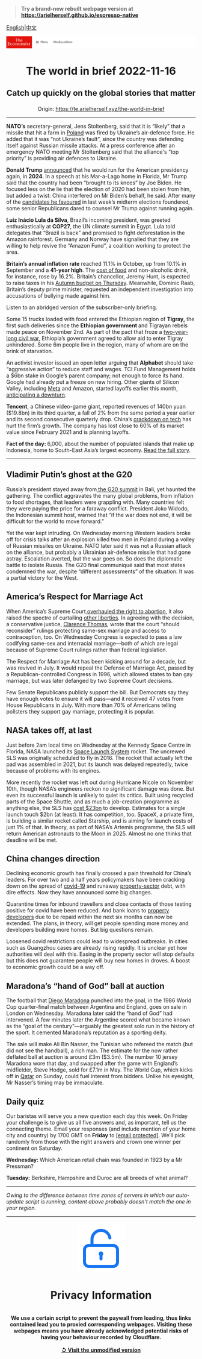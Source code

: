 > **Try a brand-new rebuilt webpage version at https://arielherself.github.io/espresso-native**

[English](https://github.com/arielherself/espresso/blob/main/README.md)|[中文](https://github-com.translate.goog/arielherself/espresso/blob/main/README.md?_x_tr_sl=en&_x_tr_tl=zh-CN&_x_tr_hl=zh-CN&_x_tr_pto=wapp)



![The Economist](menubar.png)

# <p align="center">The world in brief 2022-11-16</p>

## <p align="center">Catch up quickly on the global stories that matter</p>

<p align="center">Origin: <a href="https://te.arielherself.xyz/the-world-in-brief">https://te.arielherself.xyz/the-world-in-brief</a><hr>

<strong>NATO’s</strong> secretary-general, Jens Stoltenberg, said that it is “likely” that a missile that hit a farm in [Poland](https://te.arielherself.xyz/europe/poland-will-play-an-outsized-role-in-western-efforts-to-assist-ukraine/21808064) was fired by Ukraine’s air-defence force. He added that it was “not Ukraine’s fault”, since the country was defending itself against Russian missile attacks. At a press conference after an emergency NATO meeting Mr Stoltenberg said that the alliance&#x27;s “top priority” is providing air defences to Ukraine.

<strong>Donald Trump</strong> [announced](https://te.arielherself.xyz/united-states/2022/11/16/of-course-donald-trump-is-running-again) that he would run for the American presidency again, in <strong>2024</strong>. In a speech at his Mar-a-Lago home in Florida, Mr Trump said that the country had been “brought to its knees” by Joe Biden. He focused less on the lie that the election of 2020 had been stolen from him, but added a twist: China interfered on Mr Biden’s behalf, he said. After many of the [candidates he favoured](https://te.arielherself.xyz/united-states/2022/11/09/the-rise-of-ron-desanctimonious) in last week’s midterm elections foundered, some senior Republicans dared to counsel Mr Trump against running again.

<strong>Luiz Inácio Lula da Silva</strong>, Brazil’s incoming president, was greeted enthusiastically at <strong>COP27</strong>, the UN climate summit in Egypt. Lula told delegates that “Brazil is back” and promised to fight deforestation in the Amazon rainforest. Germany and Norway have signalled that they are willing to help revive the “Amazon Fund”, a coalition working to protect the area.

<strong>Britain’s annual inflation rate</strong> reached 11.1% in October, up from 10.1% in September and a <strong>41-year high</strong>. The [cost of food](https://te.arielherself.xyz/graphic-detail/2022/10/07/food-prices-are-outpacing-wider-inflation-across-most-of-the-world) and non-alcoholic drink, for instance, rose by 16.2%. Britain’s chancellor, Jeremy Hunt, is expected to raise taxes in his [Autumn budget on Thursday](https://te.arielherself.xyz/leaders/2022/11/10/the-best-ways-to-fix-britains-budget). Meanwhile, Dominic Raab, Britain’s deputy prime minister, requested an independent investigation into accusations of bullying made against him.

Listen to an abridged version of the subscriber-only briefing.

Some 15 trucks loaded with food entered the Ethiopian region of <strong>Tigray,</strong> the first such deliveries since the <strong>Ethiopian government </strong>and Tigrayan rebels made peace on November 2nd. As part of the pact that froze a [two-year-long civil war](https://te.arielherself.xyz/middle-east-and-africa/2022/11/04/a-peace-deal-highlights-the-pointlessness-of-ethiopias-war), Ethiopia’s government agreed to allow aid to enter Tigray unhindered. Some 6m people live in the region, many of whom are on the brink of starvation.

An activist investor issued an open letter arguing that <strong>Alphabet </strong>should take “aggressive action” to reduce staff and wages. TCI Fund Management holds a $6bn stake in Google’s parent company; not enough to force its hand. Google had already put a freeze on new hiring. Other giants of Silicon Valley, including [Meta](https://te.arielherself.xyz/business/2022/11/10/as-tech-lay-offs-spread-meta-sacks-11000-workers) and Amazon, started layoffs earlier this month, [anticipating a downturn](https://te.arielherself.xyz/business/2022/11/10/as-tech-lay-offs-spread-meta-sacks-11000-workers).

<strong>Tencent</strong>, a Chinese video-game giant, reported revenues of 140bn yuan ($19.8bn) in its third quarter, a fall of 2% from the same period a year earlier and its second consecutive quarterly drop. China’s [crackdown on tech](https://te.arielherself.xyz/business/can-chinese-big-tech-learn-to-love-big-brother/21809084) has hurt the firm’s growth. The company has lost close to 60% of its market value since February 2021 and is planning layoffs. 

<strong>Fact of the day: </strong>6,000, about the number of populated islands that make up Indonesia, home to South-East Asia’s largest economy. [Read the full story](https://te.arielherself.xyz/briefing/2022/11/14/indonesia-is-poised-for-a-boom-politics-permitting).

----------

## Vladimir Putin’s ghost at the G20

Russia’s president stayed away from[ the G20 summit](https://te.arielherself.xyz/asia/2022/11/13/the-dynamics-of-distrust-around-the-g20-summit) in Bali, yet haunted the gathering. The conflict aggravates the many global problems, from inflation to food shortages, that leaders were grappling with. Many countries felt they were paying the price for a faraway conflict. President Joko Widodo, the Indonesian summit host, warned that “if the war does not end, it will be difficult for the world to move forward.”

Yet the war kept intruding. On Wednesday morning Western leaders broke off for crisis talks after an explosion killed two men in Poland during a volley of Russian missiles on Ukraine. NATO later said it was not a Russian attack on the alliance, but probably a Ukrainian air-defence missile that had gone astray. Escalation averted, but the war goes on. So does the diplomatic battle to isolate Russia. The G20 final communiqué said that most states condemned the war, despite “different assessments” of the situation. It was a partial victory for the West.

## America’s Respect for Marriage Act

When America’s Supreme Court[ overhauled the right to abortion](https://te.arielherself.xyz/united-states/2022/06/24/the-supreme-court-erases-the-constitutional-right-to-abortion), it also raised the spectre of curtailing [other liberties](https://te.arielherself.xyz/the-economist-explains/2022/05/30/what-the-abolition-of-americas-right-to-abortion-could-mean-for-other-rights). In agreeing with the decision, a conservative justice, [Clarence Thomas](https://te.arielherself.xyz/the-economist-explains/2022/10/03/who-is-clarence-thomas), wrote that the court “should reconsider” rulings protecting same-sex marriage and access to contraception, too. On Wednesday Congress is expected to pass a law codifying same-sex and interracial marriage—both of which are legal because of Supreme Court rulings rather than federal legislation.

The Respect for Marriage Act has been kicking around for a decade, but was revived in July. It would repeal the Defense of Marriage Act, passed by a Republican-controlled Congress in 1996, which allowed states to ban gay marriage, but was later defanged by two Supreme Court decisions.

Few Senate Republicans publicly support the bill. But Democrats say they have enough votes to ensure it will pass—and it received 47 votes from House Republicans in July. With more than 70% of Americans telling pollsters they support gay marriage, protecting it is popular.

## NASA takes off, at last

Just before 2am local time on Wednesday at the Kennedy Space Centre in Florida, NASA launched its [Space Launch System](https://te.arielherself.xyz/science-and-technology/2022/08/24/nasas-space-launch-system-is-yesterdays-rocket) rocket. The uncrewed SLS was originally scheduled to fly in 2016. The rocket that actually left the pad was assembled in 2021, but its launch was delayed repeatedly, twice because of problems with its engines.

More recently the rocket was left out during Hurricane Nicole on November 10th, though NASA’s engineers reckon no significant damage was done. But even its successful launch is unlikely to quiet its critics. Built using recycled parts of the Space Shuttle, and as much a job-creation programme as anything else, the SLS has [cost $23bn](https://te.arielherself.xyz/leaders/2022/08/28/nasas-newest-rocket-is-a-colossal-waste-of-money) to develop. Estimates for a single launch touch $2bn (at least). It has competition, too. SpaceX, a private firm, is building a similar rocket called Starship, and is aiming for launch costs of just 1% of that. In theory, as part of NASA’s Artemis programme, the SLS will return American astronauts to the Moon in 2025. Almost no one thinks that deadline will be met.

## China changes direction

Declining economic growth has finally crossed a pain threshold for China’s leaders. For over two and a half years policymakers have been cracking down on the spread of [covid-19](https://te.arielherself.xyz/finance-and-economics/2022/11/09/financial-markets-bet-on-an-end-to-chinas-zero-covid-policy) and runaway [property-sector](https://te.arielherself.xyz/finance-and-economics/how-a-housing-downturn-could-wreck-chinas-growth-model/21805115) debt, with dire effects. Now they have announced some big changes.

Quarantine times for inbound travellers and close contacts of those testing positive for covid have been reduced. And bank loans to [property developers](https://te.arielherself.xyz/finance-and-economics/2022/11/14/a-radical-shift-in-chinas-property-and-pandemic-policies) due to be repaid within the next six months can now be extended. The plans, in theory, will get people spending more money and developers building more homes. But big questions remain. 

Loosened covid restrictions could lead to widespread outbreaks. In cities such as Guangzhou cases are already rising rapidly. It is unclear yet how authorities will deal with this. Easing in the property sector will stop defaults but this does not guarantee people will buy new homes in droves. A boost to economic growth could be a way off.

## Maradona’s “hand of God” ball at auction

The football that [Diego Maradona](https://te.arielherself.xyz/obituary/2020/12/03/diego-maradona-died-on-november-25th) punched into the goal, in the 1986 World Cup quarter-final match between Argentina and England, goes on sale in London on Wednesday. Maradona later said the “hand of God” had intervened. A few minutes later the Argentine scored what became known as the “goal of the century”—arguably the greatest solo run in the history of the sport. It cemented Maradona’s reputation as a sporting deity.

The sale will make Ali Bin Nasser, the Tunisian who refereed the match (but did not see the handball), a rich man. The estimate for the now rather deflated ball at auction is around £3m ($3.5m). The number 10 jersey Maradona wore that day, and swapped after the game with England’s midfielder, Steve Hodge, sold for £7.1m in May. The World Cup, which kicks off in [Qatar](https://te.arielherself.xyz/culture/2022/11/10/the-world-cup-is-tarnished-should-fans-enjoy-it-anyway) on Sunday, could fuel interest from bidders. Unlike his eyesight, Mr Nasser’s timing may be immaculate.

## Daily quiz

Our baristas will serve you a new question each day this week. On Friday your challenge is to give us all five answers and, as important, tell us the connecting theme. Email your responses (and include mention of your home city and country) by 1700 GMT on <strong>Friday</strong> to [<span class="__cf_email__" data-cfemail="e1b094889ba49291938492928ea184828e8f8e8c889295cf828e8c">[email&#160;protected]</span>](https://mail.google.com/mail/?view=cm&amp;fs=1&amp;tf=1&amp;to=QuizEspresso@te.arielherself.xyz). We’ll pick randomly from those with the right answers and crown one winner per continent on Saturday.  
  
<strong>Wednesday: </strong>Which American retail chain was founded in 1923 by a Mr Pressman?  
  
<strong>Tuesday:</strong> Berkshire, Hampshire and Duroc are all breeds of what animal?

----------

*Owing to the difference between time zones of servers in which our auto-update script is running, content above probably doesn't match the one in your region.*

|<br><div align="center"><img src="unlock.png" /><h1>Privacy Information</h1></div></br>We use a certain script to prevent the paywall from loading, thus links contained lead you to proxied corresponding webpages. Visiting these webpages means you have already acknowledged potential risks of having your behaviour recorded by Cloudflare.<br><br>[&#x21BA; Visit the unmodified version](README.raw.md)<br><br>|
|-----|
